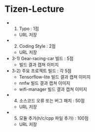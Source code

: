 # Tizen-Lecture

* 1) Typo : 1점
  * URL 저장
* 2) Coding Style : 2점
  * URL 저장
* 3-1) Gear-racing-car 빌드 : 5점
  * 빌드 결과 캡쳐 이미지
* 3-2) 주요 프로젝트 빌드 : 각 5점
  * Tensorflow-lite 빌드 결과 캡쳐 이미지
  * nnfw 빌드 결과 캡쳐 이미지
  * wifi-manager 빌드 결과 캡쳐 이미지
* 4) 소스코드 오류 또는 버그 패치 : 50점
  * URL 저장
* 5) 모듈 추가(h/c/cpp 파일 추가) : 100점
  * URL 저장
